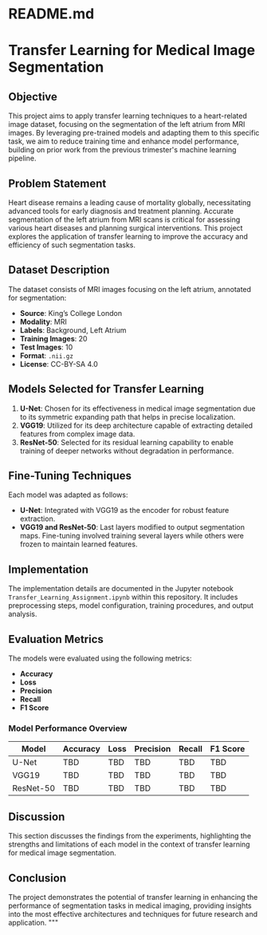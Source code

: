# README.md 

# Transfer Learning for Medical Image Segmentation

## Objective
This project aims to apply transfer learning techniques to a heart-related image dataset, focusing on the segmentation of the left atrium from MRI images. By leveraging pre-trained models and adapting them to this specific task, we aim to reduce training time and enhance model performance, building on prior work from the previous trimester's machine learning pipeline.

## Problem Statement
Heart disease remains a leading cause of mortality globally, necessitating advanced tools for early diagnosis and treatment planning. Accurate segmentation of the left atrium from MRI scans is critical for assessing various heart diseases and planning surgical interventions. This project explores the application of transfer learning to improve the accuracy and efficiency of such segmentation tasks.

## Dataset Description
The dataset consists of MRI images focusing on the left atrium, annotated for segmentation:
- **Source**: King’s College London
- **Modality**: MRI
- **Labels**: Background, Left Atrium
- **Training Images**: 20
- **Test Images**: 10
- **Format**: `.nii.gz`
- **License**: CC-BY-SA 4.0

## Models Selected for Transfer Learning
1. **U-Net**: Chosen for its effectiveness in medical image segmentation due to its symmetric expanding path that helps in precise localization.
2. **VGG19**: Utilized for its deep architecture capable of extracting detailed features from complex image data.
3. **ResNet-50**: Selected for its residual learning capability to enable training of deeper networks without degradation in performance.

## Fine-Tuning Techniques
Each model was adapted as follows:
- **U-Net**: Integrated with VGG19 as the encoder for robust feature extraction.
- **VGG19 and ResNet-50**: Last layers modified to output segmentation maps. Fine-tuning involved training several layers while others were frozen to maintain learned features.

## Implementation
The implementation details are documented in the Jupyter notebook `Transfer_Learning_Assignment.ipynb` within this repository. It includes preprocessing steps, model configuration, training procedures, and output analysis.

## Evaluation Metrics
The models were evaluated using the following metrics:
- **Accuracy**
- **Loss**
- **Precision**
- **Recall**
- **F1 Score**

### Model Performance Overview

| Model     | Accuracy | Loss  | Precision | Recall | F1 Score |
|-----------|----------|-------|-----------|--------|----------|
| U-Net     | TBD      | TBD   | TBD       | TBD    | TBD      |
| VGG19     | TBD      | TBD   | TBD       | TBD    | TBD      |
| ResNet-50 | TBD      | TBD   | TBD       | TBD    | TBD      |

## Discussion
This section discusses the findings from the experiments, highlighting the strengths and limitations of each model in the context of transfer learning for medical image segmentation.

## Conclusion
The project demonstrates the potential of transfer learning in enhancing the performance of segmentation tasks in medical imaging, providing insights into the most effective architectures and techniques for future research and application.
"""
